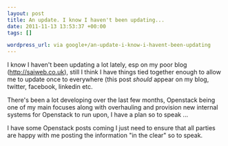 ```yaml
--- 
layout: post
title: An update. I know I haven't been updating...
date: 2011-11-13 13:53:37 +00:00
tags: []

wordpress_url: via google+/an-update-i-know-i-havent-been-updating
---
```

I know I haven't been updating a lot lately, esp on my poor blog (<a href="http://saiweb.co.uk/">http://saiweb.co.uk</a>), still I think I have things tied together enough to allow me to update once to everywhere (this post <em>should</em> appear on my blog, twitter, facebook, linkedin etc.

There's been a lot developing over the last few months, Openstack being one of my main focuses along with overhauling and provision new internal systems for Openstack to run upon, I have a plan so to speak ...

I have some Openstack posts coming I just need to ensure that all parties are happy with me posting the information "in the clear" so to speak.

